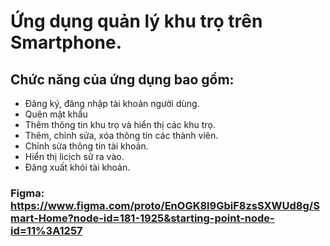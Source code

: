   # Ứng dụng quản lý khu trọ trên Smartphone.
## Chức năng của ứng dụng bao gồm:
- Đăng ký, đăng nhập tài khoản người dùng.
- Quên mật khẩu
- Thêm thông tin khu trọ và hiển thị các khu trọ.
- Thêm, chỉnh sửa, xóa thông tin các thành viên.
- Chỉnh sửa thông tin tài khoản.
- Hiển thị licịch sử ra vào.
- Đăng xuất khỏi tài khoản.
### Figma: https://www.figma.com/proto/EnOGK8l9GbiF8zsSXWUd8g/Smart-Home?node-id=181-1925&starting-point-node-id=11%3A1257
